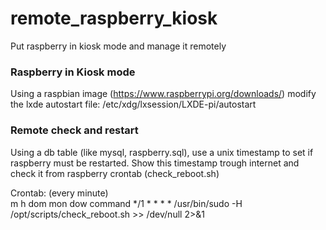# remote_raspberry_kiosk
Put raspberry in kiosk mode and manage it remotely

### Raspberry in Kiosk mode

Using a raspbian image (https://www.raspberrypi.org/downloads/) modify the lxde autostart file: /etc/xdg/lxsession/LXDE-pi/autostart

### Remote check and restart

Using a db table (like mysql, raspberry.sql), use a unix timestamp to set if raspberry must be restarted. Show this timestamp trough internet and check it from raspberry crontab (check_reboot.sh)

Crontab: (every minute)
<br>m h  dom mon dow   command
*/1 * * * * /usr/bin/sudo -H /opt/scripts/check_reboot.sh >> /dev/null 2>&1
